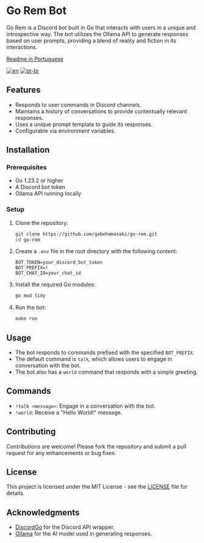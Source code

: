 # Go Rem Bot

Go Rem is a Discord bot built in Go that interacts with users in a unique and introspective way. The bot utilizes the Ollama API to generate responses based on user prompts, providing a blend of reality and fiction in its interactions.

[Readme in Portuguese](README_PT_BR.md)

[![en](https://img.shields.io/badge/lang-en-red.svg)](README.md)
[![pt-br](https://img.shields.io/badge/lang-pt--br-green.svg)](README_PT_BR.md)

## Features

- Responds to user commands in Discord channels.
- Maintains a history of conversations to provide contextually relevant responses.
- Uses a unique prompt template to guide its responses.
- Configurable via environment variables.

## Installation

### Prerequisites

- Go 1.23.2 or higher
- A Discord bot token
- Ollama API running locally

### Setup

1. Clone the repository:

   ```bash
   git clone https://github.com/gabehamasaki/go-rem.git
   cd go-rem
   ```

2. Create a `.env` file in the root directory with the following content:

   ```env
   BOT_TOKEN=your_discord_bot_token
   BOT_PREFIX=!
   BOT_CHAT_ID=your_chat_id
   ```

3. Install the required Go modules:

   ```bash
   go mod tidy
   ```

4. Run the bot:

   ```bash
   make run
   ```

## Usage

- The bot responds to commands prefixed with the specified `BOT_PREFIX`.
- The default command is `talk`, which allows users to engage in conversation with the bot.
- The bot also has a `world` command that responds with a simple greeting.

## Commands

- `!talk <message>`: Engage in a conversation with the bot.
- `!world`: Receive a "Hello World!" message.

## Contributing

Contributions are welcome! Please fork the repository and submit a pull request for any enhancements or bug fixes.

## License

This project is licensed under the MIT License - see the [LICENSE](LICENSE) file for details.

## Acknowledgments

- [DiscordGo](https://github.com/bwmarrin/discordgo) for the Discord API wrapper.
- [Ollama](https://ollama.com/) for the AI model used in generating responses.
